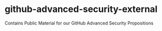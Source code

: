 # github-advanced-security-external
Contains Public Material for our GitHub Advanced Security Propositions

